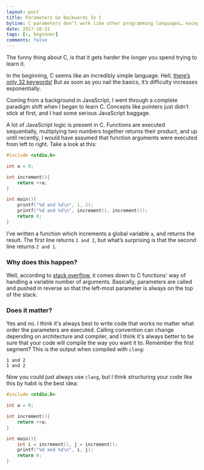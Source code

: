 ```yaml
---
layout: post
title: Parameters Go Backwards In C
byline: C parameters don’t work like other programming languages… except when they do.
date: 2017-10-31 
tags: [c, beginner]
comments: false
---
```

The funny thing about C, is that it gets harder the longer you spend trying to learn it.  

In the beginning, C seems like an incredibly simple language. Hell, [there’s only 32 keywords!][32-keywords] But as soon as you nail the basics, it’s difficulty increases exponentially.  

Coming from a background in JavaScript, I went through a complete paradigm shift when I began to learn C. Concepts like pointers just didn’t stick at first, and I had some serious JavaScript baggage.  

A lot of JavaScript logic is present in C. Functions are executed sequentially, multiplying two numbers together returns their product, and up until recently, I would have assumed that function arguments were executed from left to right. Take a look at this:  

```c
#include <stdio.h>

int a = 0;

int increment(){
    return ++a;
}

int main(){
    printf("%d and %d\n", 1, 2);
    printf("%d and %d\n", increment(), increment());
    return 0;
}
```

I’ve written a function which increments a global variable `a`, and returns the result. The first line returns `1 and 2`, but what’s surprising is that the second line returns `2 and 1`. 

### Why does this happen?
Well, according to [stack overflow][passing-args-reverse], it comes down to C functions' way of handling a variable number of arguments. Basically, parameters are called and pushed in reverse so that the left-most parameter is always on the top of the stack.  

### Does it matter?
Yes and no. I think it's always best to write code that works no matter what order the parameters are executed. Calling convention can change depending on architecture and compiler, and I think it's always better to be sure that your code will compile the way you want it to. Remember the first segment? This is the output when compiled with `clang`:

```
1 and 2
1 and 2
```

Now you could just always use `clang`, but I think structuring your code like this by habit is the best idea:

```c
#include <stdio.h>

int a = 0;

int increment(){
    return ++a;
}

int main(){
    int i = increment(), j = increment();
    printf("%d and %d\n", i, j);
    return 0;
}
```


[passing-args-reverse]:https://stackoverflow.com/questions/18690322/what-is-the-point-of-passing-arguments-in-the-reverse-order-in-c

[32-keywords]:https://www.programiz.com/c-programming/list-all-keywords-c-language
